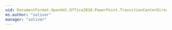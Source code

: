 ```yaml
---
uid: DocumentFormat.OpenXml.Office2010.PowerPoint.TransitionCenterDirectionTypeValues
ms.author: "soliver"
manager: "soliver"
---
```

